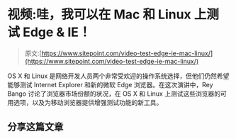 # 视频:哇，我可以在 Mac 和 Linux 上测试 Edge & IE！

> 原文:[https://www.sitepoint.com/video-test-edge-ie-mac-linux/](https://www.sitepoint.com/video-test-edge-ie-mac-linux/)

OS X 和 Linux 是网络开发人员两个非常受欢迎的操作系统选择，但他们仍然希望能够测试 Internet Explorer 和新的微软 Edge 浏览器。在这次演讲中，Rey Bango 讨论了浏览器市场份额的状况，在 OS X 和 Linux 上测试这些浏览器的可用选项，以及为移动浏览器提供增强测试功能的新工具。

## 分享这篇文章
